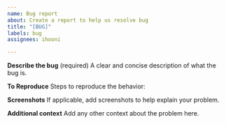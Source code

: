 ```yaml
---
name: Bug report
about: Create a report to help us resolve bug
title: "[BUG]"
labels: bug
assignees: ihooni

---
```


**Describe the bug**
(required) A clear and concise description of what the bug is.

**To Reproduce**
Steps to reproduce the behavior:

**Screenshots**
If applicable, add screenshots to help explain your problem.

**Additional context**
Add any other context about the problem here.
